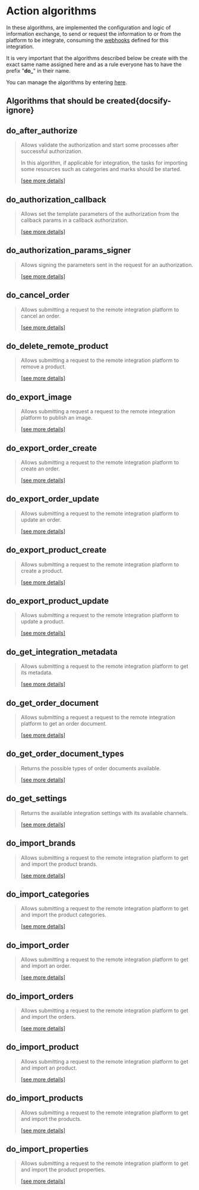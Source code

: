 # Action algorithms

In these algorithms, are implemented the configuration and logic of information exchange, to send or request the information
to or from the platform to be integrate, consuming the [webhooks](../webhooks/overview.md) defined for this integration.

It is very important that the algorithms described below be create with the exact same name assigned here and as a rule 
everyone has to have the prefix "**do_**" in their name.

You can manage the algorithms by entering [here](https://cenit.io/algorithm).

## Algorithms that should be created{docsify-ignore}

## do_after_authorize

> Allows validate the authorization and start some processes after successful authorization.
> 
> In this algorithm, if applicable for integration, the tasks for importing some resources such as categories and marks 
> should be started.
>
> [[see more details]](do_after_authorize ':class=see-more')

## do_authorization_callback

> Allows set the template parameters of the authorization from the callback params in a callback authorization.
>
> [[see more details]](do_authorization_callback ':class=see-more')

## do_authorization_params_signer

> Allows signing the parameters sent in the request for an authorization.
>
> [[see more details]](do_authorization_params_signer ':class=see-more')

## do_cancel_order

> Allows submitting a request to the remote integration platform to cancel an order.
>
> [[see more details]](do_cancel_order ':class=see-more')

## do_delete_remote_product

> Allows submitting a request to the remote integration platform to remove a product.
>
> [[see more details]](do_delete_remote_product ':class=see-more')

## do_export_image

> Allows submitting a request a request to the remote integration platform to publish an image.
>
> [[see more details]](do_export_image ':class=see-more')

## do_export_order_create

> Allows submitting a request to the remote integration platform to create an order.
>
> [[see more details]](do_export_order_create ':class=see-more')

## do_export_order_update

> Allows submitting a request to the remote integration platform to update an order.
>
> [[see more details]](do_export_order_update ':class=see-more')

## do_export_product_create

> Allows submitting a request to the remote integration platform to create a product.
>
> [[see more details]](do_export_product_create ':class=see-more')

## do_export_product_update

> Allows submitting a request to the remote integration platform to update a product.
>
> [[see more details]](do_export_product_update ':class=see-more')

## do_get_integration_metadata

> Allows submitting a request to the remote integration platform to get its metadata.
>
> [[see more details]](do_get_integration_metadata ':class=see-more')

## do_get_order_document

> Allows submitting a request a request to the remote integration platform to get an order document.
>
> [[see more details]](do_get_order_document ':class=see-more')

## do_get_order_document_types

> Returns the possible types of order documents available.
>
> [[see more details]](do_get_order_document_types ':class=see-more')

## do_get_settings

> Returns the available integration settings with its available channels.
>
> [[see more details]](do_get_settings ':class=see-more')

## do_import_brands

> Allows submitting a request to the remote integration platform to get and import the product brands.
>
> [[see more details]](do_import_brands ':class=see-more')

## do_import_categories

> Allows submitting a request to the remote integration platform to get and import the product categories.
>
> [[see more details]](do_import_categories ':class=see-more')

## do_import_order

> Allows submitting a request to the remote integration platform to get and import an order.
>
> [[see more details]](do_import_order ':class=see-more')

## do_import_orders

> Allows submitting a request to the remote integration platform to get and import the orders.
>
> [[see more details]](do_import_orders ':class=see-more')

## do_import_product

> Allows submitting a request to the remote integration platform to get and import an product.
>
> [[see more details]](do_import_product ':class=see-more')

## do_import_products

> Allows submitting a request to the remote integration platform to get and import the products.
>
> [[see more details]](do_import_products ':class=see-more')

## do_import_properties

> Allows submitting a request to the remote integration platform to get and import the product properties.
>
> [[see more details]](do_import_properties ':class=see-more')

